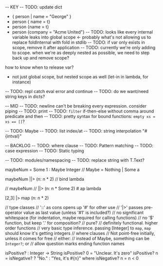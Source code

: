 -- KEY
-- TODO: update dict
* { person | name = "George" }
* person { name = t}
* person {name = t}
* person {company = "Acme United"}
-- TODO: looks like every internal variable leaks into global scope <- probably what's not allowing us to replace foldInternal with fold in stdlib
  -- TODO: if var only exists in scope, remove it after application
  -- TODO: currently we're only adding to scope.
  when we're as deeply nested as possible, we need to step back up and remove scope?



how to know when to release var?
* not just global scope, but nested scope as well (let-in in lambda, for instance)



-- TODO: repl catch eval error and continue
-- TODO: do we want/need string keys in dicts?


-- MID
-- TODO: newline can't be breaking every expression. consider piping
-- TODO: print
-- TODO: `filter` if-then-else without comma around predicate and then
-- TODO: pretty syntax for bound functions: `empty xs = xs == []`?

-- TODO: Maybe
  -- TODO: list index/at
-- TODO: string interpolation "#{intval}"

-- BACKLOG
-- TODO: where clause
-- TODO: Pattern matching
-- TODO: case expression
-- TODO: Static typing

-- TODO: modules/namespacing
-- TODO: replace string with T.Text?

maybeNum = Some 1 :  Maybe Integer // Maybe = Nothing | Some a

maybeNum
||> (n: n * 2) // bind lambda

// maybeNum
// ||> (n: n * Some 2) # ap lambda

[2,3]
|> map (n: n * 2)

// type classes
// '::' as cons opens up '#' for other use
// '|>' passes pre-operator value as last value (unless '#1' is included?)
// no significant whitespace (for indentation, maybe required for calling functions)
// no '$' function, but keep '.' for composition?
// pure?
// definitely functional. higher order functions
// very basic type inference. passing [Integer] to `map`, `map` should know it's getting integers
// where clauses
// Not point-free initially, unless it comes for free
// either:
  // instead of Maybe, something can be `Integer?`; or
  // allow question marks ending function names

isPositive? : Integer -> String
isPositive? 0 = "Unclear. It's zero"
isPositive? n = isNegative? ? "No." : "Yes, it's #{n}"
where isNegative? n = n < 0
